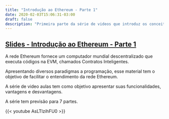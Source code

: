 ```yaml
---
title: "Introdução ao Ethereum - Parte 1"
date: 2020-02-03T15:06:31-03:00
draft: false
description: "Primeira parte da série de videos que introduz os conceitos fundamentais da rede Ethereum"
---
```


## [Slides - Introdução ao Ethereum - Parte 1](https://marc-queiroz.github.io/introducao-solidity/slides/video1.html)

A rede Ethereum fornece um computador mundial descentralizado que executa códigos na EVM, chamados Contratos Inteligentes.

Apresentando diversos paradigmas a programação, esse material tem o objetivo de facilitar o entendimento da rede Ethereum.

A série de video aulas tem como objetivo apresentar suas funcionalidades, vantagens e desvantagens.

A série tem previsão para 7 partes.

{{< youtube AsLTlzihFU0 >}}
